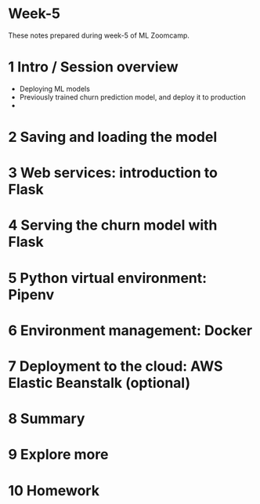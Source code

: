 # Week-5
These notes prepared during week-5 of ML Zoomcamp. 

# 1 Intro / Session overview
- Deploying ML models
- Previously trained churn prediction model, and deploy it to production 
-  


# 2 Saving and loading the model


# 3 Web services: introduction to Flask


# 4 Serving the churn model with Flask


# 5 Python virtual environment: Pipenv


# 6 Environment management: Docker


# 7 Deployment to the cloud: AWS Elastic Beanstalk (optional)


# 8 Summary


# 9 Explore more


# 10 Homework
